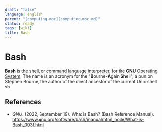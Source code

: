 ```yaml
---
draft: "false"
language: english
parent: "[computing-moc](computing-moc.md)"
status: ready
tags: [wiki]
title: Bash
---
```


# Bash

**Bash** is the shell, or [command language interpreter](command%20language%20interpreter), for the **GNU** [Operating System](Operating%20System). The name is an acronym for the "**B**ourne-**A**gain **Sh**ell", a pun on Stephen Bourne, the author of the direct ancestor of the current Unix shell sh.

## References

- _GNU_. (2022, September 19). <span class="reference-title">What is Bash? (Bash Reference Manual)</span>. https://www.gnu.org/software/bash/manual/html_node/What-is-Bash_003f.html
